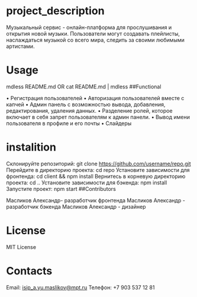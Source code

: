 # project_description

Музыкальный сервис - онлайн-платформа для прослушивания и открытия новой музыки. Пользователи могут создавать плейлисты, наслаждаться музыкой со всего мира, следить за своими любимыми артистами.

# Usage

mdless README.md OR
cat README.md | mdless
##Functional

• Регистрация пользователей • Авторизация пользователей вместе с капчей • Админ панель с возможностью вывода, добавления, редактирования, удаления данных. • Разделение ролей, которое включает в себя запрет пользователям к админ панели. • Вывод имени пользователя в профиле и его почты • Слайдеры

# instalition

Склонируйте репозиторий: git clone https://github.com/username/repo.git
Перейдите в директорию проекта: cd repo
Установите зависимости для фронтенда: cd client && npm install
Вернитесь в корневую директорию проекта: cd ..
Установите зависимости для бэкенда: npm install
Запустите проект: npm start
##Contributors

Масликов Александр- разработчик фронтенда Масликов Александр - разработчик бэкенда Масликов Александр - дизайнер

# License

MIT License

# Contacts

Email: isip_a.yu.maslikov@mpt.ru Телефон: +7 903 537 12 81
